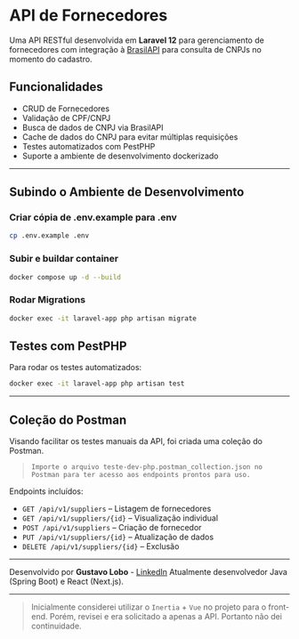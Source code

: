 # API de Fornecedores

Uma API RESTful desenvolvida em **Laravel 12** para gerenciamento de fornecedores com integração à [BrasilAPI](https://brasilapi.com.br/) para consulta de CNPJs no momento do cadastro.

## Funcionalidades

- CRUD de Fornecedores
- Validação de CPF/CNPJ
- Busca de dados de CNPJ via BrasilAPI
- Cache de dados do CNPJ para evitar múltiplas requisições
- Testes automatizados com PestPHP
- Suporte a ambiente de desenvolvimento dockerizado

---

## Subindo o Ambiente de Desenvolvimento

### Criar cópia de .env.example para .env

```bash
cp .env.example .env
```

### Subir e buildar container

```bash
docker compose up -d --build
```

### Rodar Migrations

```bash
docker exec -it laravel-app php artisan migrate
```

## Testes com PestPHP

Para rodar os testes automatizados:

```bash
docker exec -it laravel-app php artisan test
```

---

## Coleção do Postman

Visando facilitar os testes manuais da API, foi criada uma coleção do Postman.

> `Importe o arquivo teste-dev-php.postman_collection.json no Postman para ter acesso aos endpoints prontos para uso.`

Endpoints incluídos:

- `GET /api/v1/suppliers` – Listagem de fornecedores
- `GET /api/v1/suppliers/{id}` – Visualização individual
- `POST /api/v1/suppliers` – Criação de fornecedor
- `PUT /api/v1/suppliers/{id}` – Atualização de dados
- `DELETE /api/v1/suppliers/{id}` – Exclusão

---

Desenvolvido por **Gustavo Lobo** - [LinkedIn](https://www.linkedin.com/in/gustavo-lobo)
Atualmente desenvolvedor Java (Spring Boot) e React (Next.js).

---

> Inicialmente considerei utilizar o `Inertia` + `Vue` no projeto para o front-end. Porém, revisei e era solicitado a apenas a API. Portanto não dei continuidade.
